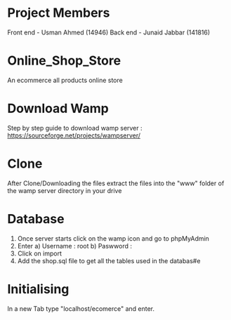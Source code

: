 # Project Members
Front end - Usman Ahmed (14946)
Back end - Junaid Jabbar (141816)

# Online_Shop_Store
An ecommerce all products online store

# Download Wamp
Step by step guide to download wamp server : https://sourceforge.net/projects/wampserver/

# Clone 
After Clone/Downloading the files extract the files into the "www" folder of the wamp server directory in your drive

# Database
1) Once server starts click on the wamp icon and go to phpMyAdmin 
2) Enter 
a) Username : root
b) Paswword : 
3) Click on import
4) Add the shop.sql file to get all the tables used in the databas#e

# Initialising
In a new Tab type "localhost/ecomerce" and enter.
